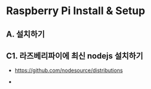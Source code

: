 Raspberry Pi Install & Setup
============================

A. 설치하기
--------------

C1. 라즈베리파이에 최신 nodejs 설치하기
--------------------------------
* https://github.com/nodesource/distributions 

*
